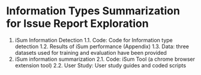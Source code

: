 # Information Types Summarization for Issue Report Exploration

1. iSum Information Detection
    1.1. Code: Code for Information type detection
    1.2. Results of iSum performance (Appendix)
    1.3. Data: three datasets used for training and evaluation have been provided
2. iSum information summarization
    2.1. Code: iSum Tool (a chrome browser extension tool)
    2.2. User Study: User study guides and coded scripts


